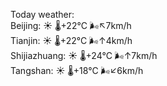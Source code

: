 Today weather:  
Beijing: ☀️   🌡️+22°C 🌬️↖7km/h  
Tianjin: ☀️   🌡️+22°C 🌬️↑4km/h  
Shijiazhuang: ☀️   🌡️+24°C 🌬️↑7km/h  
Tangshan: ☀️   🌡️+18°C 🌬️↙6km/h  
